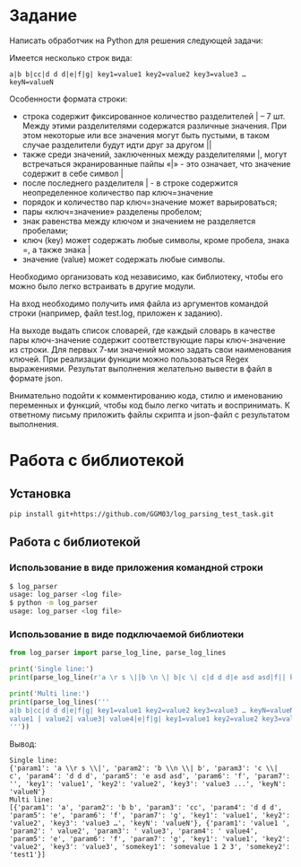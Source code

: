 
# Задание

Написать обработчик на Python для решения следующей задачи:

Имеется несколько строк вида:

```a|b b|cc|d d d|e|f|g| key1=value1 key2=value2 key3=value3 … keyN=valueN```

Особенности формата строки:
- строка содержит фиксированное количество разделителей | – 7 шт. Между этими разделителями содержатся различные значения. При этом некоторые или все значения могут быть пустыми, в таком случае разделители будут идти друг за другом ||
- также среди значений, заключенных между разделителями |, могут встречаться экранированные пайпы  «\|» - это означает, что значение содержит в себе символ |
- после последнего разделителя | - в строке содержится неопределенное количество пар ключ=значение
- порядок и количество пар ключ=значение может варьироваться;
- пары «ключ=значение» разделены пробелом;
- знак равенства между ключом и значением не разделяется пробелами;
- ключ (key) может содержать любые символы, кроме пробела, знака =, а также знака |
- значение (value) может содержать любые символы.

Необходимо организовать код независимо, как библиотеку, чтобы его можно было легко встраивать в другие модули.

На вход необходимо получить имя файла из аргументов командой строки (например, файл test.log, приложен к заданию).

На выходе выдать список словарей, где каждый словарь в качестве пары ключ-значение содержит соответствующие пары ключ-значение из строки. Для первых 7-ми значений можно задать свои наименования ключей. При реализации функции можно пользоваться Regex выражениями.
Результат выполнения желательно вывести в файл в формате json.

Внимательно подойти к комментированию кода, стилю и именованию переменных и функций, чтобы код было легко читать и воспринимать.
К ответному письму приложить файлы скрипта и json-файл с результатом выполнения.


# Работа с библиотекой

## Установка

```bash
pip install git+https://github.com/GGM03/log_parsing_test_task.git
```


## Работа с библиотекой
### Использование в виде приложения командной строки

```bash
$ log_parser 
usage: log_parser <log file>
$ python -m log_parser
usage: log_parser <log file>

```


### Использование в виде подключаемой библиотеки
```python
from log_parser import parse_log_line, parse_log_lines

print('Single line:')
print(parse_log_line(r'a \r s \||b \n \| b|c \| c|d d d|e asd asd|f|| key1=value1 key2=value2 key3=value3 ... keyN=valueN'))

print('Multi line:')
print(parse_log_lines('''
a|b b|cc|d d d|e|f|g| key1=value1 key2=value2 key3=value3 … keyN=valueN
value1 | value2| value3| value4|e|f|g| key1=value1 key2=value2 key3=value3 somekey1=somevalue 1 2 3 somekey2=test1
'''))

```

Вывод:
```
Single line:
{'param1': 'a \\r s \\|', 'param2': 'b \\n \\| b', 'param3': 'c \\| c', 'param4': 'd d d', 'param5': 'e asd asd', 'param6': 'f', 'param7': '', 'key1': 'value1', 'key2': 'value2', 'key3': 'value3 ...', 'keyN': 'valueN'}
Multi line:
[{'param1': 'a', 'param2': 'b b', 'param3': 'cc', 'param4': 'd d d', 'param5': 'e', 'param6': 'f', 'param7': 'g', 'key1': 'value1', 'key2': 'value2', 'key3': 'value3 …', 'keyN': 'valueN'}, {'param1': 'value1 ', 'param2': ' value2', 'param3': ' value3', 'param4': ' value4', 'param5': 'e', 'param6': 'f', 'param7': 'g', 'key1': 'value1', 'key2': 'value2', 'key3': 'value3', 'somekey1': 'somevalue 1 2 3', 'somekey2': 'test1'}]

```
